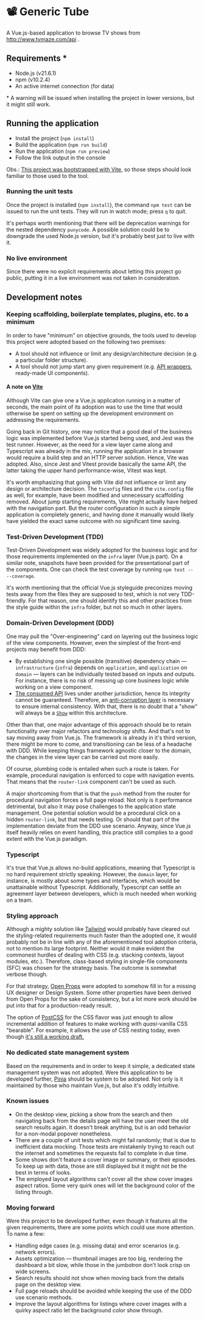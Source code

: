 # 📽️ Generic Tube

A Vue.js-based application to browse TV shows from http://www.tvmaze.com/api .

## Requirements \*

- Node.js (v21.6.1)
- npm (v10.2.4)
- An active internet connection (for data)

\* A warning will be issued when installing the project in lower versions, but it might still work.

## Running the application

- Install the project (`npm install`)
- Build the application (`npm run build`)
- Run the application (`npm run preview`)
- Follow the link output in the console

Obs.: [This project was bootstrapped with Vite](#keeping-scaffolding-boilerplate-templates-plugins-etc-to-a-minimum), so those steps should look familiar to those used to the tool.

### Running the unit tests

Once the project is installed (`npm install`), the command `npm test` can be issued to run the unit tests. They will run in watch mode; press `q` to quit.

It's perhaps worth mentioning that there will be deprecation warnings for the nested dependency `punycode`. A possible solution could be to downgrade the used Node.js version, but it's probably best just to live with it.

### No live environment

Since there were no explicit requirements about letting this project go public, putting it in a live environment was not taken in consideration.

## Development notes

### Keeping scaffolding, boilerplate templates, plugins, etc. to a minimum

In order to have "minimum" on objective grounds, the tools used to develop this project were adopted based on the following two premises:

- A tool should not influence or limit any design/architecture decision (e.g. a particular folder structure).
- A tool should not jump start any given requirement (e.g. [API wrappers](https://www.npmjs.com/search?q=tvmaze), ready-made UI components).

#### A note on [Vite](https://vitejs.dev/)

Although Vite can give one a Vue.js application running in a matter of seconds, the main point of its adoption was to use the time that would otherwise be spent on setting up the development environment on addressing the requirements.

Going back in Git history, one may notice that a good deal of the business logic was implemented before Vue.js started being used, and Jest was the test runner. However, as the need for a view layer came along and Typescript was already in the mix, running the application in a browser would require a build step and an HTTP server solution. Hence, Vite was adopted. Also, since Jest and Vitest provide basically the same API, the latter taking the upper hand performance-wise, Vitest was kept.

It's worth emphasizing that going with Vite did not influence or limit any design or architecture decision. The `tsconfig` files and the `vite.config` file as well, for example, have been modified and unnecessary scaffolding removed. About jump starting requirements, Vite might actually have helped with the navigation part. But the router configuration in such a simple application is completely generic, and having done it manually would likely have yielded the exact same outcome with no significant time saving.

### Test-Driven Development (TDD)

Test-Driven Development was widely adopted for the business logic and for those requirements implemented on the `infra` layer (Vue.js part). On a similar note, snapshots have been provided for the presentational part of the components. One can check the test coverage by running `npm test -- --coverage`.

It's worth mentioning that the official Vue.js styleguide preconizes moving tests away from the files they are supposed to test, which is not very TDD-friendly. For that reason, one should identify this and other practices from the style guide within the `infra` folder, but not so much in other layers.

### Domain-Driven Development (DDD)

One may pull the "Over-engineering" card on layering out the business logic of the view components. However, even the simplest of the front-end projects may benefit from DDD:

- By establishing one single possible (transitive) dependency chain —`infrastructure` (`infra`) depends on `application`, and `application` on `domain` — layers can be individually tested based on inputs and outputs. For instance, there is no risk of messing up core businees logic while working on a view component.
- [The consumed API](https://www.tvmaze.com/api) lives under another jurisdiction, hence its integrity cannot be guaranteed. Therefore, an [anti-corruption layer](https://learn.microsoft.com/en-us/azure/architecture/patterns/anti-corruption-layer) is necessary to ensure internal consistency. With that, there is no doubt that a "show" will always be a [`Show`](./domain/show/entity.ts) within this architecture.

Other than that, one major advantage of this approach should be to retain functionality over major refactors and technology shifts. And that's not to say moving away from Vue.js. The framework is already in it's third version, there might be more to come, and transitioning can be less of a headache with DDD. While keeping things framework agnostic closer to the domain, the changes in the view layer can be carried out more easily.

Of course, plumbing code is entailed when such a route is taken. For example, procedural navigation is enforced to cope with navigation events. That means that the `router-link` component can't be used as such.

A major shortcoming from that is that the `push` method from the router for procedural navigation forces a full page reload. Not only is it performance detrimental, but also it may pose challenges to the application state management. One potential solution would be a procedural click on a hidden `router-link`, but that needs testing. Or should that part of the implementation deviate from the DDD use scenario. Anyway, since Vue.js itself heavily relies on event handling, this practice still complies to a good extent with the Vue.js paradigm.

### Typescript

It's true that Vue.js allows no-build applications, meaning that Typescript is no hard requirement strictly speaking. However, the `domain` layer, for instance, is mostly about some types and interfaces, which would be unattainable without Typescript. Additionally, Typescript can settle an agreement layer between developers, which is much needed when working on a team.

### Styling approach

Although a mighty solution like [Tailwind](https://tailwindcss.com/) would probably have cleared out the styling-related requirements much faster than the adopted one, it would probably not be in line with any of the aforementioned tool adoption criteria, not to mention its large footprint. Neither would it make evident the commonest hurdles of dealing with CSS (e.g. stacking contexts, layout modules, etc.). Therefore, class-based styling in single-file components (SFC) was chosen for the strategy basis. The outcome is somewhat verbose though.

For that strategy, [Open Props](https://open-props.style/) were adopted to somehow fill in for a missing UX designer or Design System. Some other properties have been derived from Open Props for the sake of consistency, but a lot more work should be put into that for a production-ready result.

The option of [PostCSS](https://postcss.org/) for the CSS flavor was just enough to allow incremental addition of features to make working with _quasi_-vanilla CSS "bearable". For example, it allows the use of CSS nesting today, even though [it's still a working draft.](https://caniuse.com/css-nesting)

### No dedicated state management system

Based on the requirements and in order to keep it simple, a dedicated state management system was not adopted. Were this application to be developed further, [Pinia](https://pinia.vuejs.org/) should be system to be adopted. Not only is it maintained by those who maintain Vue.js, but also it's oddly intuitive.

### Known issues

- On the desktop view, picking a show from the search and then navigating back from the details page will have the user meet the old search results again. It doesn't break anything, but is an odd behavior for a non-modal popover nonetheless.
- There are a couple of unit tests which might fail randomly; that is due to inefficient data mocking. Those tests are mistakenly trying to reach out the internet and sometimes the requests fail to complete in due time.
- Some shows don't feature a cover image or summary, or their episodes. To keep up with data, those are still displayed but it might not be the best in terms of looks.
- The employed layout algorithms can't cover all the show cover images aspect ratios. Some very quirk ones will let the background color of the listing through.

### Moving forward

Were this project to be developed further, even though it features all the given requirements, there are some points which could use more attention. To name a few:

- Handling edge cases (e.g. missing data) and error scenarios (e.g. network errors).
- Assets optimization — thumbnail images are too big, rendering the dashboard a bit slow, while those in the jumbotron don't look crisp on wide screens.
- Search results should not show when moving back from the details page on the desktop view.
- Full page reloads should be avoided while keeping the use of the DDD use scenario methods.
- Improve the layout algorithms for listings where cover images with a quirky aspect ratio let the background color show through.
